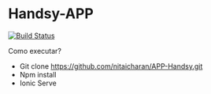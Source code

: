 # Handsy-APP

[![Build Status](https://travis-ci.org/joemccann/dillinger.svg?branch=master)](https://travis-ci.org/joemccann/dillinger)

Como executar?

- Git clone https://github.com/nitaicharan/APP-Handsy.git
- Npm install
- Ionic Serve
